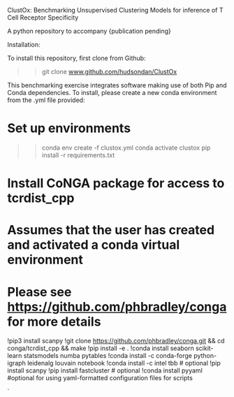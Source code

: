 ClustOx: Benchmarking Unsupervised Clustering Models for inference of T Cell Receptor Specificity

A python repository to accompany {publication pending}


Installation:

To install this repository, first clone from Github:
>> git clone www.github.com/hudsondan/ClustOx 

This benchmarking exercise integrates software making use of both Pip and Conda dependencies. To install, please create a new conda environment from the .yml file provided:

# Set up environments

>> conda env create -f clustox.yml
>> conda activate clustox
>> pip install -r requirements.txt

# Install CoNGA package for access to tcrdist_cpp

# Assumes that the user has created and activated a conda virtual environment
# Please see https://github.com/phbradley/conga for more details

!pip3 install scanpy
!git clone https://github.com/phbradley/conga.git && cd conga/tcrdist_cpp && make
!pip install -e .
!conda install seaborn scikit-learn statsmodels numba pytables
!conda install -c conda-forge python-igraph leidenalg louvain notebook
!conda install -c intel tbb # optional
!pip install scanpy
!pip install fastcluster # optional
!conda install pyyaml #optional for using yaml-formatted configuration files for scripts




`